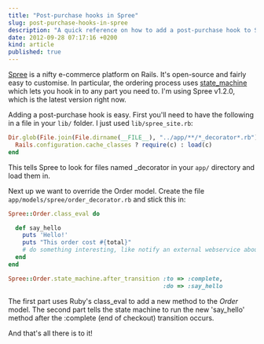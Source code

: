 ```yaml
---
title: "Post-purchase hooks in Spree"
slug: post-purchase-hooks-in-spree
description: "A quick reference on how to add a post-purchase hook to Spree (v1.2.0)"
date: 2012-09-28 07:17:16 +0200
kind: article
published: true
---
```


[Spree](http://spreecommerce.com/) is a nifty e-commerce platform on Rails. It's open-source and fairly easy to customise. In particular, the ordering process uses [state_machine](https://github.com/pluginaweek/state_machine) which lets you hook in to any part you need to. I'm using Spree v1.2.0, which is the latest version right now.

Adding a post-purchase hook is easy. First you'll need to have the following in a file in your `lib/` folder. I just used `lib/spree_site.rb`:

``` ruby
Dir.glob(File.join(File.dirname(__FILE__), "../app/**/*_decorator*.rb")) do |c|
  Rails.configuration.cache_classes ? require(c) : load(c)
end
```

This tells Spree to look for files named _decorator in your `app/` directory and load them in.

Next up we want to override the Order model. Create the file `app/models/spree/order_decorator.rb` and stick this in:

``` ruby
Spree::Order.class_eval do

  def say_hello
    puts 'Hello!'
    puts "This order cost #{total}"
    # do something interesting, like notify an external webservice about this order
  end
end

Spree::Order.state_machine.after_transition :to => :complete,
                                            :do => :say_hello
```

The first part uses Ruby's class_eval to add a new method to the *Order* model. The second part tells the state machine to run the new 'say_hello' method after the :complete (end of checkout) transition occurs.

And that's all there is to it!